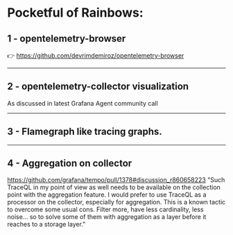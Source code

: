# Pocketful of Rainbows:

## 1 - opentelemetry-browser
👉 https://github.com/devrimdemiroz/opentelemetry-browser

---
## 2 - opentelemetry-collector visualization
As discussed in latest Grafana Agent community call


---
## 3 - Flamegraph like tracing graphs.

---
## 4 - Aggregation on collector
https://github.com/grafana/tempo/pull/1378#discussion_r860658223
"Such TraceQL in my point of view as well needs to be available on the collection point with the aggregation feature. 
I would prefer to use TraceQL as a processor on the collector, especially for aggregation. 
This is a known tactic to overcome some usual cons. Filter more, have less cardinality, less noise... 
so to solve some of them with aggregation as a layer before it reaches to a storage layer."